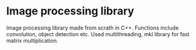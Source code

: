 # Image processing library
Image processing library made from scrath in C++. Functions include convolution, object detection etc. Used multithreading, mkl library for fast matrix multiplication.
